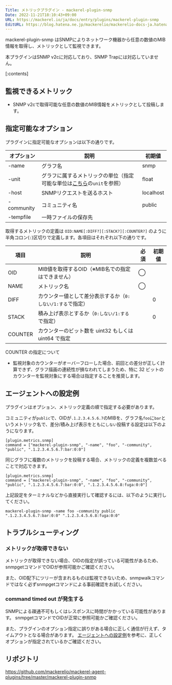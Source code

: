 ```yaml
---
Title: メトリックプラグイン - mackerel-plugin-snmp
Date: 2022-11-21T18:10:43+09:00
URL: https://mackerel.io/ja/docs/entry/plugins/mackerel-plugin-snmp
EditURL: https://blog.hatena.ne.jp/mackerelio/mackerelio-docs-ja.hatenablog.mackerel.io/atom/entry/4207112889938595532
---
```


mackerel-plugin-snmp はSNMPによりネットワーク機器から任意の数値のMIB情報を取得し、メトリックとして監視できます。

本プラグインはSNMP v2cに対応しており、SNMP Trapには対応していません。

[:contents]

<h2 id="metrics">監視できるメトリック</h2>

- SNMP v2cで取得可能な任意の数値のMIB情報をメトリックとして投稿します。

<h2 id="options">指定可能なオプション</h2>

プラグインに指定可能なオプションは以下の通りです。

| オプション | 説明                                                                                                                                       | 初期値    |
| ---------- | ------------------------------------------------------------------------------------------------------------------------------------------ | --------- |
| -name      | グラフ名                                                                                                                                   | snmp      |
| -unit      | グラフに属するメトリックの単位（指定可能な単位は[こちら](https://mackerel.io/ja/api-docs/entry/host-metrics#post-graphdef)の`unit`を参照） | float     |
| -host      | SNMPリクエストを送るホスト                                                                                                                 | localhost |
| -community | コミュニティ名                                                                                                                             | public    |
| -tempfile  | 一時ファイルの保存先                                                                                                                       |           |

取得するメトリックの定義は `OID:NAME[:DIFF?][:STACK?][:COUNTER?]` のように半角コロン(`:`)区切りで定義します。各項目はそれぞれ以下の通りです。

| 項目  | 説明                                                        | 必須 | 初期値 |
| ----- | ----------------------------------------------------------- | ---- | ------ |
| OID   | MIB値を取得するOID（※MIB名での指定はできません）            | ◯    |        |
| NAME  | メトリック名                                                | ◯    |        |
| DIFF  | カウンター値として差分表示するか（`0:しない/1:する`で指定） |      | 0      |
| STACK | 積み上げ表示とするか（`0:しない/1:する`で指定）             |      | 0      |
| COUNTER | カウンターのビット数を uint32 もしくは uint64 で指定            |      |       |

COUNTER の指定について

- 監視対象のカウンターがオーバーフローした場合、前回との差分が正しく計算できず、グラフ描画の連続性が損なわれてしまうため、特に 32 ビットのカウンターを監視対象にする場合は指定することを推奨します。

<h2 id="config">エージェントへの設定例</h2>

プラグインはオプション、メトリック定義の順で指定する必要があります。

コミュニティが`public`で、OIDが`.1.2.3.4.5.6.7`のMIBを、グラフ名`foo`に`bar`というメトリック名で、差分/積み上げ表示をともに`しない`投稿する設定は以下のようになります。

```
[plugin.metrics.snmp]
command = ["mackerel-plugin-snmp", "-name", "foo", "-community", "public", ".1.2.3.4.5.6.7:bar:0:0"]
```

同じグラフに複数のメトリックを投稿する場合、メトリックの定義を複数並べることで対応できます。

```
[plugin.metrics.snmp]
command = ["mackerel-plugin-snmp", "-name", "foo", "-community", "public", ".1.2.3.4.5.6.7:bar:0:0", ".1.2.3.4.5.6.8:fuga:0:0"]
```

上記設定をターミナルなどから直接実行して確認するには、以下のように実行してください。

```
mackerel-plugin-snmp -name foo -community public ".1.2.3.4.5.6.7:bar:0:0" ".1.2.3.4.5.6.8:fuga:0:0"
```

<h2 id="troubleshoot">トラブルシューティング</h2>

### メトリックが取得できない

メトリックが取得できない場合、OIDの指定が誤っている可能性があるため、snmpgetコマンドでOIDが参照可能かご確認ください。

また、OID配下にツリーが含まれるものは監視できないため、snmpwalkコマンドではなく必ずsnmpgetコマンドによる事前確認をお試しください。

### command timed out が発生する

SNMPによる疎通不可もしくはレスポンスに時間がかかっている可能性があります。
snmpgetコマンドでOIDが正常に参照可能かご確認ください。

また、プラグインのオプション指定に誤りがある場合に正しく通信が行えず、タイムアウトとなる場合があります。
[エージェントへの設定例](#エージェントへの設定例)を参考に、正しくオプションが指定されているかご確認ください。

<h2 id="repository">リポジトリ</h2>

https://github.com/mackerelio/mackerel-agent-plugins/tree/master/mackerel-plugin-snmp
